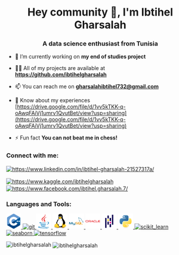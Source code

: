 <h1 align="center">Hey community 👋, I'm Ibtihel Gharsalah</h1>
<h3 align="center">A data science enthusiast from Tunisia</h3>

- 🔭 I’m currently working on **my end of studies project**

- 👨‍💻 All of my projects are available at **https://github.com/ibtihelgharsalah**

- 📫 You can reach me on **gharsalahibtihel732@gmail.com**

- 📄 Know about my experiences [https://drive.google.com/file/d/1vv5kTKK-q-oAwqFAiVj1umrv1QvutBet/view?usp=sharing](https://drive.google.com/file/d/1vv5kTKK-q-oAwqFAiVj1umrv1QvutBet/view?usp=sharing)

- ⚡ Fun fact **You can not beat me in chess!**

<h3 align="left">Connect with me:</h3>
<p align="left">
<a href="https://linkedin.com/in/https://www.linkedin.com/in/ibtihel-gharsalah-21527317a/" target="blank"><img align="center" src="https://raw.githubusercontent.com/rahuldkjain/github-profile-readme-generator/master/src/images/icons/Social/linked-in-alt.svg" alt="https://www.linkedin.com/in/ibtihel-gharsalah-21527317a/" height="30" width="40" /></a>


<a href="https://kaggle.com/https://www.kaggle.com/ibtihelgharsalah" target="blank"><img align="center" src="https://raw.githubusercontent.com/rahuldkjain/github-profile-readme-generator/master/src/images/icons/Social/kaggle.svg" alt="https://www.kaggle.com/ibtihelgharsalah" height="30" width="40" /></a>
<a href="https://fb.com/https://www.facebook.com/ibtihel.gharsalah.7/" target="blank"><img align="center" src="https://raw.githubusercontent.com/rahuldkjain/github-profile-readme-generator/master/src/images/icons/Social/facebook.svg" alt="https://www.facebook.com/ibtihel.gharsalah.7/" height="30" width="40" /></a>
</p>

<h3 align="left">Languages and Tools:</h3>
<p align="left"> <a href="https://www.w3schools.com/cpp/" target="_blank" rel="noreferrer"> <img src="https://raw.githubusercontent.com/devicons/devicon/master/icons/cplusplus/cplusplus-original.svg" alt="cplusplus" width="40" height="40"/> </a> <a href="https://git-scm.com/" target="_blank" rel="noreferrer"> <img src="https://www.vectorlogo.zone/logos/git-scm/git-scm-icon.svg" alt="git" width="40" height="40"/> </a> <a href="https://www.java.com" target="_blank" rel="noreferrer"> <img src="https://raw.githubusercontent.com/devicons/devicon/master/icons/java/java-original.svg" alt="java" width="40" height="40"/> </a> <a href="https://www.linux.org/" target="_blank" rel="noreferrer"> <img src="https://raw.githubusercontent.com/devicons/devicon/master/icons/linux/linux-original.svg" alt="linux" width="40" height="40"/> </a> <a href="https://www.mysql.com/" target="_blank" rel="noreferrer"> <img src="https://raw.githubusercontent.com/devicons/devicon/master/icons/mysql/mysql-original-wordmark.svg" alt="mysql" width="40" height="40"/> </a> <a href="https://www.oracle.com/" target="_blank" rel="noreferrer"> <img src="https://raw.githubusercontent.com/devicons/devicon/master/icons/oracle/oracle-original.svg" alt="oracle" width="40" height="40"/> </a> <a href="https://pandas.pydata.org/" target="_blank" rel="noreferrer"> <img src="https://raw.githubusercontent.com/devicons/devicon/2ae2a900d2f041da66e950e4d48052658d850630/icons/pandas/pandas-original.svg" alt="pandas" width="40" height="40"/> </a> <a href="https://www.python.org" target="_blank" rel="noreferrer"> <img src="https://raw.githubusercontent.com/devicons/devicon/master/icons/python/python-original.svg" alt="python" width="40" height="40"/> </a> <a href="https://scikit-learn.org/" target="_blank" rel="noreferrer"> <img src="https://upload.wikimedia.org/wikipedia/commons/0/05/Scikit_learn_logo_small.svg" alt="scikit_learn" width="40" height="40"/> </a> <a href="https://seaborn.pydata.org/" target="_blank" rel="noreferrer"> <img src="https://seaborn.pydata.org/_images/logo-mark-lightbg.svg" alt="seaborn" width="40" height="40"/> </a> <a href="https://www.tensorflow.org" target="_blank" rel="noreferrer"> <img src="https://www.vectorlogo.zone/logos/tensorflow/tensorflow-icon.svg" alt="tensorflow" width="40" height="40"/> </a> </p>

<p><img align="left" src="https://github-readme-stats.vercel.app/api/top-langs?username=ibtihelgharsalah&show_icons=true&locale=en&layout=compact" alt="ibtihelgharsalah" /></p>

<p>&nbsp;<img align="center" src="https://github-readme-stats.vercel.app/api?username=ibtihelgharsalah&show_icons=true&locale=en" alt="ibtihelgharsalah" /></p>
